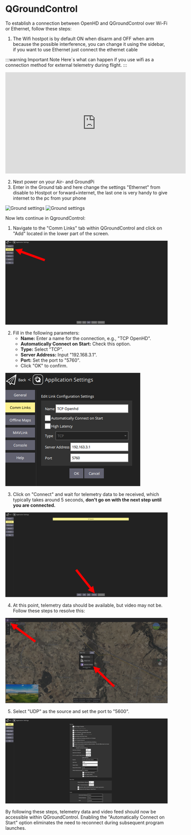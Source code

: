 # QGroundControl

To establish a connection between OpenHD and QGroundControl over Wi-Fi or Ethernet, follow these steps:

1. The Wifi hostpot is by default ON when disarm and OFF when arm because the possible interference, you can change it using the sidebar, if you want to use Ethernet just connect the ethernet cable
 
:::warning Important Note
Here´s what can happen if you use wifi as a connection method for external telemetry during flight.
:::

<iframe width="560" height="315" src="https://www.youtube.com/embed/xjr56PovA8A" title="YouTube video player" frameborder="0" allow="accelerometer; autoplay; clipboard-write; encrypted-media; gyroscope; picture-in-picture; web-share" allowfullscreen></iframe>

2. Next power on your Air- and GroundPi
3. Enter in the Ground tab and here change the settings "Ethernet" from disable to Hostpot or forward+internet, the last one is very handy to give internet to the pc from your phone 

![Ground settings](/img/assets/Ground_hotspot.jpg)
![Ground settings](/img/assets/Ground_forward.jpg)

Now lets continue in QgroundControl:

1. Navigate to the "Comm Links" tab within QGroundControl and click on "Add" located in the lower part of the screen.

![QGC-Connection-Page](https://raw.githubusercontent.com/OpenHD/Documentation/evo/.gitbook/assets/QGC1.png)


2. Fill in the following parameters:
   - **Name:** Enter a name for the connection, e.g., "TCP OpenHD".
   - **Automatically Connect on Start:** Check this option.
   - **Type:** Select "TCP".
   - **Server Address:** Input "192.168.3.1".
   - **Port:** Set the port to "5760".
   - Click "OK" to confirm.

![QGC-Comm-Links](https://raw.githubusercontent.com/OpenHD/Documentation/evo/.gitbook/assets/QGC2.png)

3. Click on "Connect" and wait for telemetry data to be received, which typically takes around 5 seconds, **don't go on with the next step until you are connected.**

![QGC-Connect](https://raw.githubusercontent.com/OpenHD/Documentation/evo/.gitbook/assets/QGC3.png)


4. At this point, telemetry data should be available, but video may not be. Follow these steps to resolve this:

![QGC-Main-Page](https://raw.githubusercontent.com/OpenHD/Documentation/evo/.gitbook/assets/QGC4.png)


5. Select "UDP" as the source and set the port to "5600".

![QGC-General-Page](https://raw.githubusercontent.com/OpenHD/Documentation/evo/.gitbook/assets/QGC5.png)


By following these steps, telemetry data and video feed should now be accessible within QGroundControl. Enabling the "Automatically Connect on Start" option eliminates the need to reconnect during subsequent program launches.